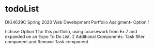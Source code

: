 # todoList
DIG4639C Spring 2023 Web Development
Portfolio Assigment- Option 1


I chose Option 1 for this portfolio, using coursework from Ex 7 and expanded on an Expo To Do List.
2 Additional Components: Task filter component and Remove Task component.
